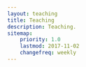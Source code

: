 ```yaml
---
layout: teaching
title: Teaching
description: Teaching.
sitemap:
    priority: 1.0
    lastmod: 2017-11-02
    changefreq: weekly
---
```

